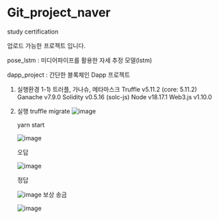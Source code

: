# Git_project_naver
study certification

업로드 가능한 프로젝트 입니다.

pose_lstm : 미디어파이프를 활용한 자세 추정 모델(lstm)



dapp_project : 간단한 블록체인 Dapp 프로젝트
1) 실행환경
1-1) 트러플, 가나슈, 메타마스크
   Truffle v5.11.2 (core: 5.11.2)
   Ganache v7.9.0
   Solidity v0.5.16 (solc-js)
   Node v18.17.1
   Web3.js v1.10.0
   
2) 실행
   truffle migrate
   ![image](https://github.com/byoungukpark/Git_project_naver/assets/88645300/75f55bbf-a219-4335-b7f4-9f50acd13463)

   yarn start
   
   ![image](https://github.com/byoungukpark/Git_project_naver/assets/88645300/6388c9c2-49d4-490a-8b5c-9ec4ee62b9aa)

   오답
   
   ![image](https://github.com/byoungukpark/Git_project_naver/assets/88645300/52279d0e-c17b-4d8e-95fa-80b54886ff98)

   정답
   
   ![image](https://github.com/byoungukpark/Git_project_naver/assets/88645300/8b4405e6-3e2b-40c7-8359-c08369f4f9f7)
   보상 송금
   
   ![image](https://github.com/byoungukpark/Git_project_naver/assets/88645300/8fece271-cbca-4aa6-8ab9-7820f4d1c1e3)
